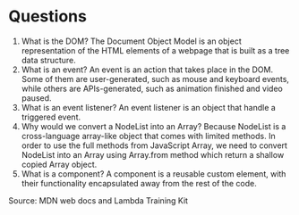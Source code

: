 # Questions

1. What is the DOM?
  The Document Object Model is an object representation of the HTML elements of a webpage that is built as a tree data structure.
2. What is an event?
  An event is an action that takes place in the DOM. Some of them are user-generated, such as mouse and keyboard events, while others are APIs-generated, such as animation finished and video paused.
3. What is an event listener?
  An event listener is an object that handle a triggered event.
4. Why would we convert a NodeList into an Array?
  Because NodeList is a cross-language array-like object that comes with limited methods. In order to use the full methods from JavaScript Array, we need to convert NodeList into an Array using Array.from method which return a shallow copied Array object.
5. What is a component?
  A component is a reusable custom element, with their functionality encapsulated away from the rest of the code.

Source: MDN web docs and Lambda Training Kit